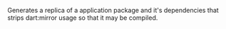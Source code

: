 Generates a replica of a application package and it's dependencies that strips dart:mirror usage so that it may be compiled.